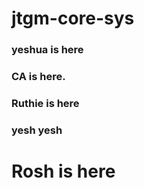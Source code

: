 # jtgm-core-sys

### yeshua is here

### CA is here.

### Ruthie is here



### yesh yesh 

# Rosh is here